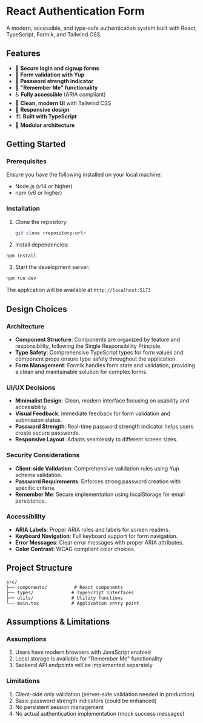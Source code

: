 # React Authentication Form

A modern, accessible, and type-safe authentication system built with React, TypeScript, Formik, and Tailwind CSS.

## Features
- 🔐 **Secure login and signup forms**
- 📝 **Form validation with Yup**
- 💪 **Password strength indicator**
- 🔄 **"Remember Me" functionality**
- ♿ **Fully accessible** (ARIA compliant)
- 🎨 **Clean, modern UI** with Tailwind CSS
- 📱 **Responsive design**
- 🏗️ **Built with TypeScript**
- 🧩 **Modular architecture**

## Getting Started

### Prerequisites
Ensure you have the following installed on your local machine:
- Node.js (v14 or higher)
- npm (v6 or higher)

### Installation
1. Clone the repository:
   ```bash
   git clone <repository-url>

2. Install dependencies:
```bash
npm install
```

3. Start the development server:
```bash
npm run dev
```

The application will be available at `http://localhost:5173`

## Design Choices

### Architecture
- **Component Structure**: Components are organized by feature and responsibility, following the Single Responsibility Principle.
- **Type Safety**: Comprehensive TypeScript types for form values and component props ensure type safety throughout the application.
- **Form Management**: Formik handles form state and validation, providing a clean and maintainable solution for complex forms.

### UI/UX Decisions
- **Minimalist Design**: Clean, modern interface focusing on usability and accessibility.
- **Visual Feedback**: Immediate feedback for form validation and submission status.
- **Password Strength**: Real-time password strength indicator helps users create secure passwords.
- **Responsive Layout**: Adapts seamlessly to different screen sizes.

### Security Considerations
- **Client-side Validation**: Comprehensive validation rules using Yup schema validation.
- **Password Requirements**: Enforces strong password creation with specific criteria.
- **Remember Me**: Secure implementation using localStorage for email persistence.

### Accessibility
- **ARIA Labels**: Proper ARIA roles and labels for screen readers.
- **Keyboard Navigation**: Full keyboard support for form navigation.
- **Error Messages**: Clear error messages with proper ARIA attributes.
- **Color Contrast**: WCAG compliant color choices.

## Project Structure

```
src/
├── components/          # React components
├── types/              # TypeScript interfaces
├── utils/              # Utility functions
└── main.tsx            # Application entry point
```

## Assumptions & Limitations

### Assumptions
1. Users have modern browsers with JavaScript enabled
2. Local storage is available for "Remember Me" functionality
3. Backend API endpoints will be implemented separately

### Limitations
1. Client-side only validation (server-side validation needed in production)
2. Basic password strength indicators (could be enhanced)
3. No persistent session management
4. No actual authentication implementation (mock success messages)